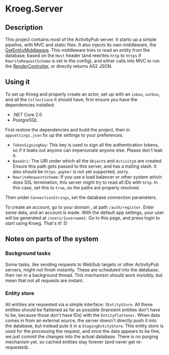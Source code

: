 # Kroeg.Server

## Description
This project contains most of the ActivityPub server. It starts up a simple pipeline, with MVC and static files. It also injects its own middleware, the [GetEntityMiddleware](Middleware/GetEntityMiddleware.cs).
This middleware tries to read an entity from the database, based on the `Host` header (and rewrites `http` to `https` if `RewriteRequestScheme` is set in the config), and either calls into MVC to run the [RenderController](Controllers/RenderController.cs), or directly returns AS2 JSON.

## Using it
To set up Kroeg and properly create an actor, set up with an `inbox`, `outbox`, and all the `Collection`s it should have, first ensure you have the dependencies installed:

 - .NET Core 2.0
 - PostgreSQL

First restore the dependencies and build the project, then in `appsettings.json` fix up the settings to your preferences.

 - `TokenSigningKey`: This key is used to sign all the authentication tokens, so if it leaks out anyone can impersonate anyone else. Please don't leak it.
 - `BaseUri`: The URI under which all the `Object`s and `Activity`s are created. Ensure this path gets passed to this server, and has a trailing slash. It also should be `https`. `gopher` is not yet supported, sorry.
 - `RewriteRequestScheme`: If you use a load balancer or other system which does SSL termination, this server might try to read all IDs with `http`. In this case, set this to `true`, so the paths are properly resolved.

Then under `ConnectionStrings`, set the database connection parameters.

To create an account, go to your domain , at path `/auth/register`. Enter some data, and an account is made. With the default app settings, your user will be generated at `/users/{username}`. Go to this page, and press login to start using Kroeg. That's it! :D

## Notes on parts of the system
### Background tasks
Some tasks, like sending requests to WebSub targets or other ActivityPub servers, might not finish instantly. These are scheduled into the database, then ran in a background thread. This mechanism should work invisibly, but mean that not all requests are instant.

### Entity store
All entities are requested via a simple interface: `IEntityStore`. All these entities should be flattened as far as possible (transient entities don't have to be, because those don't have IDs) with the `EntityFlattener`.
When data comes in from an external source, the server doesn't directly push it into the database, but instead puts it in a `StagingEntityStore`. This entity store is used for the processing the request, and once the data appears to be fine, we just commit the changes into the actual database. There is no purging mechanism yet, so cached entities stay forever (and never get re-requested).
